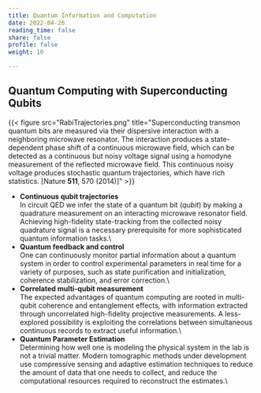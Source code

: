 ```yaml
---
title: Quantum Information and Computation
date: 2022-04-26
reading_time: false  
share: false  
profile: false  
weight: 10

---
```


## Quantum Computing with Superconducting Qubits

{{< figure src="RabiTrajectories.png" title="Superconducting transmon quantum bits are measured via their dispersive interaction with a neighboring microwave resonator. The interaction produces a state-dependent phase shift of a continuous microwave field, which can be detected as a continuous but noisy voltage signal using a homodyne measurement of the reflected microwave field. This continuous noisy voltage produces stochastic quantum trajectories, which have rich statistics. [Nature **511**, 570 (2014)]" >}}

- **Continuous qubit trajectories**\
  In circuit QED we infer the state of a quantum bit (<i>qubit</i>) by making a quadrature measurement on an interacting microwave resonator field. Achieving high-fidelity state-tracking from the collected noisy quadrature signal is a necessary prerequisite for more sophisticated quantum information tasks.\
- **Quantum feedback and control**\
  One can continuously monitor partial information about a quantum system in order to control experimental parameters in real time for a variety of purposes, such as state purification and initialization, coherence stabilization, and error correction.\
- **Correlated multi-qubit measurement**\
  The expected advantages of quantum computing are rooted in multi-qubit coherence and entanglement effects, with information extracted through uncorrelated high-fidelity projective measurements. A less-explored possibility is exploiting the correlations between simultaneous continuous records to extract useful information.\
- **Quantum Parameter Estimation**\
  Determining how well one is modeling the physical system in the lab is not a trivial matter. Modern tomographic methods under development use compressive sensing and adaptive estimation techniques to reduce the amount of data that one needs to collect, and reduce the computational resources required to reconstruct the estimates.\

